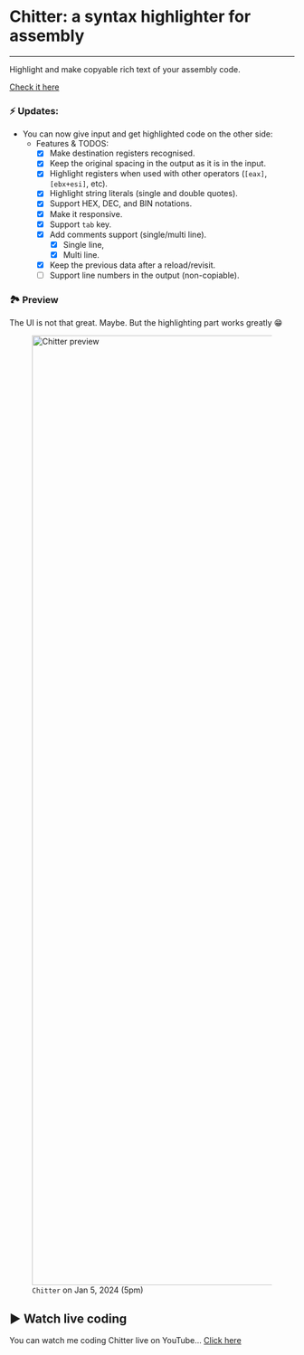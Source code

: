 # Chitter: a syntax highlighter for assembly
---------------------------
Highlight and make copyable rich text of your assembly code.

<a href='https://najmiter.github.io/Chitter/' target='_blank'>Check it here</a>

### ⚡️ Updates:
* You can now give input and get highlighted code on the other side:
    * Features & TODOS:
        - [x] Make destination registers recognised. 
        - [x] Keep the original spacing in the output as it is in the input.
        - [x] Highlight registers when used with other operators (`[eax]`, `[ebx+esi]`, etc).
        - [x] Highlight string literals (single and double quotes).
        - [x] Support HEX, DEC, and BIN notations.
        - [x] Make it responsive.
        - [x] Support `tab` key.
        - [x] Add comments support (single/multi line).
           - [x] Single line,
           - [x] Multi line.
        - [x] Keep the previous data after a reload/revisit.
        - [ ] Support line numbers in the output (non-copiable).

### 🏞️ Preview
The UI is not that great. Maybe. But the highlighting part works greatly 😁
<figure>
   <img width="1680" alt="Chitter preview" src="https://github.com/najmiter/Chitter/assets/85332859/1f6e11f1-7e97-4ff2-a0ff-d1fbef67b803">
  <figcaption><code>Chitter</code> on Jan 5, 2024 (5pm)</figcaption>
</figure>

## ▶️ Watch live coding
You can watch me coding Chitter live on YouTube... [Click here](https://youtu.be/Rwkdp4TxIPU)
